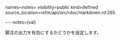names=notes=
visibility=public
kind=defined
source_location=refm/api/src/rdoc/markdown.rd:265

--- notes=(val)

脚注の出力を有効にするかどうかを設定します。

